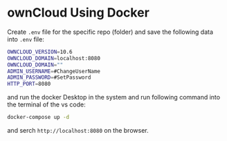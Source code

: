 # ownCloud Using Docker

Create ```.env``` file for the specific repo (folder) and save the following data into ```.env``` file:

```sh
OWNCLOUD_VERSION=10.6
OWNCLOUD_DOMAIN=localhost:8080
OWNCLOUD_DOMAIN=""
ADMIN_USERNAME=#ChangeUserName
ADMIN_PASSWORD=#SetPassword
HTTP_PORT=8080
```

and run the docker Desktop in the system and run following command into the terminal of the vs code:

```sh
docker-compose up -d
```

and serch ``` http://localhost:8080 ``` on the browser. 

